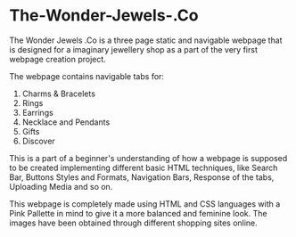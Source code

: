 # The-Wonder-Jewels-.Co
The Wonder Jewels .Co is a three page static and navigable webpage that is designed for a imaginary jewellery shop as a part of the very first webpage creation project.

The webpage contains navigable tabs for:
1. Charms & Bracelets
2. Rings
3. Earrings
4. Necklace and Pendants
5. Gifts
6. Discover

This is a part of a beginner's understanding of how a webpage is supposed to be created implementing different basic HTML techniques, like Search Bar, Buttons Styles and Formats, Navigation Bars, Response of the tabs, Uploading Media and so on.

This webpage is completely made using HTML and CSS languages with a Pink Pallette in mind to give it a more balanced and feminine look. The images have been obtained through different shopping sites online.
